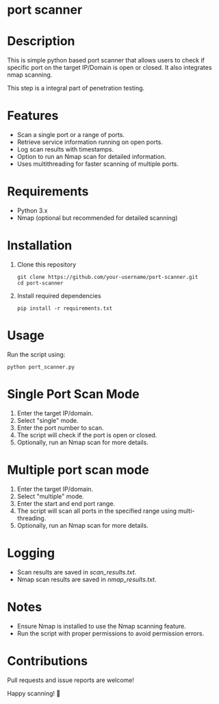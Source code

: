 # port scanner

# Description
This is simple python based port scanner that allows users to check if specific port on the target IP/Domain is open or closed. It also integrates nmap scanning.

This step is a integral part of penetration testing.

# Features

*  Scan a single port or a range of ports.
*  Retrieve service information running on open ports.
*  Log scan results with timestamps.
*  Option to run an Nmap scan for detailed information.
*  Uses multithreading for faster scanning of multiple ports.

# Requirements

* Python 3.x
* Nmap (optional but recommended for detailed scanning)

# Installation

1. Clone this repository
   ```
   git clone https://github.com/your-username/port-scanner.git
   cd port-scanner
   ```
2. Install required dependencies
   ```
   pip install -r requirements.txt
   ```

# Usage

Run the script using:
  ```
  python port_scanner.py
  ```

# Single Port Scan Mode

  1. Enter the target IP/domain.
  2. Select "single" mode.
  3. Enter the port number to scan.
  4. The script will check if the port is open or closed.
  5. Optionally, run an Nmap scan for more details.

# Multiple port scan mode

  1. Enter the target IP/domain.
  2. Select "multiple" mode.
  3. Enter the start and end port range.
  4. The script will scan all ports in the specified range using multi-threading.
  5. Optionally, run an Nmap scan for more details.

# Logging

  * Scan results are saved in _scan_results.txt_.
  * Nmap scan results are saved in _nmap_results.txt_.

# Notes

  * Ensure Nmap is installed to use the Nmap scanning feature.
  * Run the script with proper permissions to avoid permission errors.

# Contributions

  Pull requests and issue reports are welcome!

Happy scanning! 🚀

